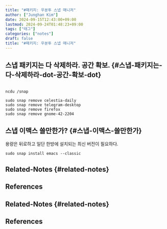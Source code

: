 ```yaml
---
title: "#패키지: 우분투 스냅 매니저"
author: ["Junghan Kim"]
date: 2024-09-15T12:43:00+09:00
lastmod: 2024-09-24T01:48:23+09:00
tags: ["태그"]
categories: ["notes"]
draft: false
title: "#패키지: 우분투 스냅 매니저"
---
```


<!--more-->


## 스냅 패키지는 다 삭제하라. 공간 확보. {#스냅-패키지는-다-삭제하라-dot-공간-확보-dot}

```shell

ncdu /snap

sudo snap remove celestia-daily
sudo snap remove telegram-desktop
sudo snap remove firefox
sudo snap remove gnome-42-2204

```


## 스냅 이맥스 쓸만한가? {#스냅-이맥스-쓸만한가}

용량은 뒤로하고 일단 한방에 설치되는 최신 버전이 필요하다.

```text
sudo snap install emacs --classic
```


## Related-Notes {#related-notes}

## References

<style>.csl-entry{text-indent: -1.5em; margin-left: 1.5em;}</style><div class="csl-bib-body">
</div>


## Related-Notes {#related-notes}

## References

<style>.csl-entry{text-indent: -1.5em; margin-left: 1.5em;}</style><div class="csl-bib-body">
</div>
